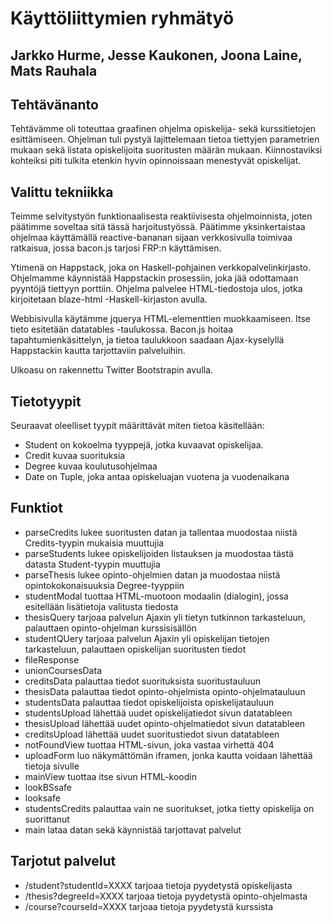 # Käyttöliittymien ryhmätyö
## Jarkko Hurme, Jesse Kaukonen, Joona Laine, Mats Rauhala

## Tehtävänanto

Tehtävämme oli toteuttaa graafinen ohjelma opiskelija- sekä kurssitietojen esittämiseen. Ohjelman tuli pystyä lajittelemaan tietoa tiettyjen parametrien mukaan sekä listata opiskelijoita suoritusten määrän mukaan. Kiinnostaviksi kohteiksi piti tulkita etenkin hyvin opinnoissaan menestyvät opiskelijat.

## Valittu tekniikka

Teimme selvitystyön funktionaalisesta reaktiivisesta ohjelmoinnista, joten päätimme soveltaa sitä tässä harjoitustyössä. Päätimme yksinkertaistaa ohjelmaa käyttämällä reactive-bananan sijaan verkkosivulla toimivaa ratkaisua, jossa bacon.js tarjosi FRP:n käyttämisen.

Ytimenä on Happstack, joka on Haskell-pohjainen verkkopalvelinkirjasto. Ohjelmamme käynnistää Happstackin prosessiin, joka jää odottamaan pyyntöjä tiettyyn porttiin. Ohjelma palvelee HTML-tiedostoja ulos, jotka kirjoitetaan blaze-html -Haskell-kirjaston avulla.

Webbisivulla käytämme jquerya HTML-elementtien muokkaamiseen. Itse tieto esitetään datatables -taulukossa. Bacon.js hoitaa tapahtumienkäsittelyn, ja tietoa taulukkoon saadaan Ajax-kyselyllä Happstackin kautta tarjottaviin palveluihin.

Ulkoasu on rakennettu Twitter Bootstrapin avulla.

## Tietotyypit

Seuraavat oleelliset tyypit määrittävät miten tietoa käsitellään:

* Student on kokoelma tyyppejä, jotka kuvaavat opiskelijaa.
* Credit kuvaa suorituksia
* Degree kuvaa koulutusohjelmaa
* Date on Tuple, joka antaa opiskeluajan vuotena ja vuodenaikana

## Funktiot

* parseCredits lukee suoritusten datan ja tallentaa muodostaa niistä Credits-tyypin mukaisia muuttujia
* parseStudents lukee opiskelijoiden listauksen ja muodostaa tästä datasta Student-tyypin muuttujia
* parseThesis lukee opinto-ohjelmien datan ja muodostaa niistä opintokokonaisuuksia Degree-tyyppiin
* studentModal tuottaa HTML-muotoon modaalin (dialogin), jossa esitellään lisätietoja valitusta tiedosta
* thesisQuery tarjoaa palvelun Ajaxin yli tietyn tutkinnon tarkasteluun, palauttaen opinto-ohjelman kurssisisällön
* studentQUery tarjoaa palvelun Ajaxin yli opiskelijan tietojen tarkasteluun, palauttaen opiskelijan suoritusten tiedot
* fileResponse 
* unionCoursesData 
* creditsData palauttaa tiedot suorituksista suoritustauluun
* thesisData palauttaa tiedot opinto-ohjelmista opinto-ohjelmatauluun
* studentsData palauttaa tiedot opiskelijoista opiskelijatauluun
* studentsUpload lähettää uudet opiskelijatiedot sivun datatableen
* thesisUpload lähettää uudet opinto-ohjelmatiedot sivun datatableen
* creditsUpload lähettää uudet suoritustiedot sivun datatableen
* notFoundView tuottaa HTML-sivun, joka vastaa virhettä 404
* uploadForm luo näkymättömän iframen, jonka kautta voidaan lähettää tietoja sivulle
* mainView tuottaa itse sivun HTML-koodin
* lookBSsafe
* looksafe
* studentsCredits palauttaa vain ne suoritukset, jotka tietty opiskelija on suorittanut
* main lataa datan sekä käynnistää tarjottavat palvelut

## Tarjotut palvelut

* /student?studentId=XXXX tarjoaa tietoja pyydetystä opiskelijasta
* /thesis?degreeId=XXXX tarjoaa tietoja pyydetystä opinto-ohjelmasta
* /course?courseId=XXXX tarjoaa tietoja pyydetystä kurssista
